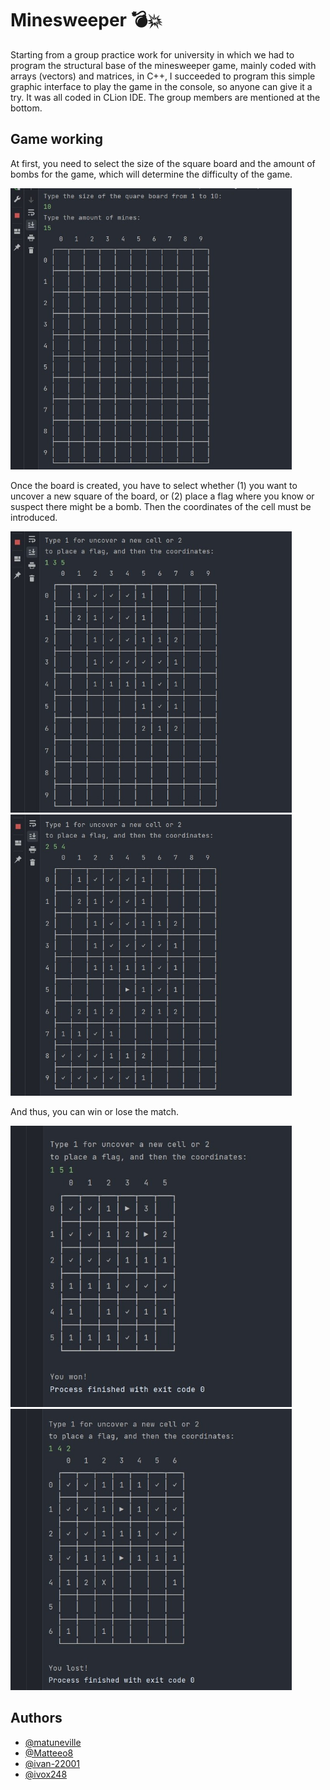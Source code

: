 # Minesweeper 💣💥  
Starting from a group practice work for university in which we had to program the structural base of the minesweeper game, mainly coded with arrays (vectors) and matrices, in C++, 
I succeeded to program this simple graphic interface to play the game in the console, so anyone can give it a try. It was all coded in CLion IDE. The group members are mentioned at the bottom.

## Game working
At first, you need to select the size of the square board and the amount of bombs for the game, which will determine the difficulty of the game.  

<img src="https://github.com/matuneville/minesweeper/blob/main/gamepics/ingame1.jpg"  width="450" height="450">  

Once the board is created, you have to select whether (1) you want to uncover a new square of the board, or (2) place a flag where you know or suspect there might be a bomb. Then the coordinates of the cell must be introduced.  
  
  
<img src="https://github.com/matuneville/minesweeper/blob/main/gamepics/ingame2.jpg"  width="450" height="450"> <img src="https://github.com/matuneville/minesweeper/blob/main/gamepics/ingame3.jpg"  width="450" height="450">   
  
  
And thus, you can win or lose the match.  
  
  
<img src="https://github.com/matuneville/minesweeper/blob/main/gamepics/won1.jpg"  width="450" height="450"> <img src="https://github.com/matuneville/minesweeper/blob/main/gamepics/lost1.jpg"  width="450" height="450">   

## Authors
- [@matuneville](https://www.github.com/matuneville)
- [@Matteeo8](https://www.github.com/Matteeo8)
- [@ivan-22001](https://www.github.com/ivan-22001)
- [@ivox248](https://www.github.com/ivox248)
